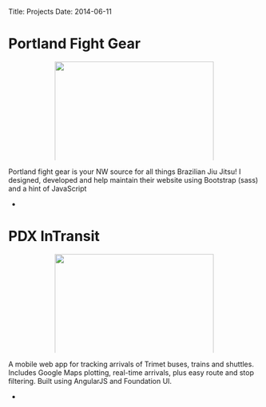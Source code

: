 Title: Projects
Date: 2014-06-11

<style>
	.project > .image {
	    max-height: 198px;
	    overflow: hidden;
	    width: 63%;
	    margin: 0 auto;
	}

	.project > .image > img {
		width: 100%;
	}
</style>

<div class="project">
	<h1>Portland Fight Gear</h1>
	<div class="image">
		<img src="/theme/pdxfg.png">
	</div>
	<p>Portland fight gear is your NW source for all things Brazilian Jiu Jitsu! I designed, developed and help maintain their website using Bootstrap (sass) and a hint of JavaScript</p>
	<ul class="links"><li><a href="http://portlandfightgear.com" target="_blank"><i class="fa fa-external-link"></i></a></li></ul>
</div>

<div class="project">
	<h1>PDX InTransit</h1>
	<div class="image">
		<img src="/theme/routes.jpg">
	</div>
	<p>A mobile web app for tracking arrivals of Trimet buses, trains and shuttles. Includes Google Maps plotting, real-time arrivals, plus easy route and stop filtering. Built using AngularJS and Foundation UI.</p>
	<ul class="links"><li><a href="https://github.com/Lokeh/BusTracker" target=_blank><i class="fa fa-github fa-2x"></i></a></li></ul>
</div> 